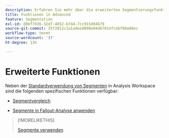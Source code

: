 ```yaml
---
description: Erfahren Sie mehr über die erweiterten Segmentierungsfunktionen in Analysis Workspace.
title: Funktionen in Advanced
feature: Segmentation
exl-id: d8bf7d36-32d7-4652-b744-7cc915d94b79
source-git-commit: 35f2812c1a1a4eed090e04d67014fcebf88a80ec
workflow-type: tm+mt
source-wordcount: '37'
ht-degree: 13%

---
```


# Erweiterte Funktionen

Neben der [Standardverwendung von Segmenten](/help/components/segmentation/segmentation-workflow/t-seg-apply.md) in Analysis Workspace sind die folgenden spezifischen Funktionen verfügbar:

* [Segmentvergleich](/help/analyze/analysis-workspace/c-panels/c-segment-comparison/segment-comparison.md)

* [Segmente in Fallout-Analyse anwenden](https://experienceleague.adobe.com/docs/analytics/analyze/analysis-workspace/visualizations/fallout/compare-segments-fallout.html?lang=de)

>[!MORELIKETHIS]
>
>[Segmente verwenden](segmentation-workflow/t-seg-apply.md)

